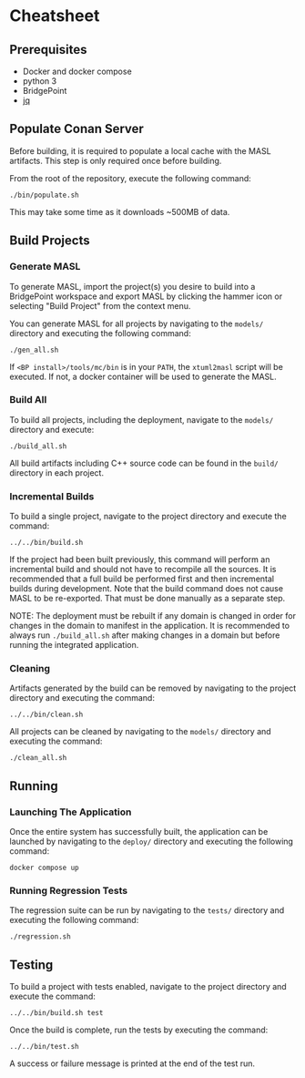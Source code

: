 # Cheatsheet

## Prerequisites

- Docker and docker compose
- python 3
- BridgePoint
- [jq](https://jqlang.github.io/jq/)

## Populate Conan Server

Before building, it is required to populate a local cache with the MASL
artifacts. This step is only required once before building.

From the root of the repository, execute the following command:

```
./bin/populate.sh
```

This may take some time as it downloads ~500MB of data.

## Build Projects

### Generate MASL

To generate MASL, import the project(s) you desire to build into a BridgePoint
workspace and export MASL by clicking the hammer icon or selecting "Build
Project" from the context menu.

You can generate MASL for all projects by navigating to the `models/` directory
and executing the following command:

```
./gen_all.sh
```

If `<BP install>/tools/mc/bin` is in your `PATH`, the `xtuml2masl` script will
be executed. If not, a docker container will be used to generate the MASL.

### Build All

To build all projects, including the deployment, navigate to the `models/`
directory and execute:

```
./build_all.sh
```

All build artifacts including C++ source code can be found in the `build/`
directory in each project.

### Incremental Builds

To build a single project, navigate to the project directory and execute the
command:

```
../../bin/build.sh
```

If the project had been built previously, this command will perform an
incremental build and should not have to recompile all the sources. It is
recommended that a full build be performed first and then incremental builds
during development. Note that the build command does not cause MASL to be
re-exported. That must be done manually as a separate step.

NOTE: The deployment must be rebuilt if any domain is changed in order for
changes in the domain to manifest in the application. It is recommended to
always run `./build_all.sh` after making changes in a domain but before running
the integrated application.

### Cleaning

Artifacts generated by the build can be removed by navigating to the project
directory and executing the command:

```
../../bin/clean.sh
```

All projects can be cleaned by navigating to the `models/` directory and executing
the command:

```
./clean_all.sh
```

## Running

### Launching The Application

Once the entire system has successfully built, the application can be launched
by navigating to the `deploy/` directory and executing the following command:

```
docker compose up
```

### Running Regression Tests

The regression suite can be run by navigating to the `tests/` directory and
executing the following command:

```
./regression.sh
```

## Testing

To build a project with tests enabled, navigate to the project directory and
execute the command:

```
../../bin/build.sh test
```

Once the build is complete, run the tests by executing the command:

```
../../bin/test.sh
```

A success or failure message is printed at the end of the test run.


